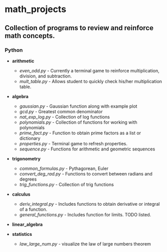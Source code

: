 # math_projects
## Collection of programs to review and reinforce math concepts.

### **Python**
* **arithmetic**
    * *even_odd.py* - Currently a terminal game to reinforce multiplication, division, and subtraction.
    * *mult_table.py* - Allows student to quickly check his/her multiplication table.

* **algebra**
    * *gaussian.py* - Gaussian function along with example plot
    * *gcd.py* - Greatest common denominator
    * *nat_exp_log.py* - Collection of log functions
    * *polynomials.py* - Collection of functions for working with polynomials
    * *prime_fact.py* - Function to obtain prime factors as a list or dictionary
    * *properties.py* - Terminal game to refresh properties.
    * *sequence.py* - Functions for arithmetic and geometric sequences

* **trigonometry**
    * *common_formulas.py* - Pythagorean, Euler
    * *convert_deg_rad.py* - Functions to convert between radians and degrees
    * *trig_functions.py* - Collection of trig functions

* **calculus**
    * *deriv_integral.py* - Includes functions to obtain derivative or integral of a function.
    * *general_functions.py* - Includes function for limits. TODO listed.

* **linear_algebra**

* **statistics**
    * *law_large_num.py* - visualize the law of large numbers theorem
